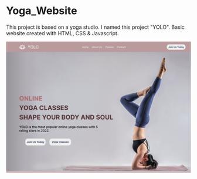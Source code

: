 # Yoga_Website

This project is based on a yoga studio. I named this project "YOLO". Basic website created with HTML, CSS &amp; Javascript.

![YOLO](./Preview.png)
